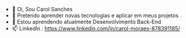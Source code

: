 - 👋 Oi, Sou Carol Sanches
- 👀 Pretendo aprender novas tecnologias e aplicar em meus projetos
- 🌱 Estou aprendendo atualmente Desenvolvimento Back-End
- 📫 Linkedln : https://www.linkedin.com/in/carol-moraes-878391185/

<!---
CarolinaSanches24/CarolinaSanches24 is a ✨ special ✨ repository because its `README.md` (this file) appears on your GitHub profile.
You can click the Preview link to take a look at your changes.
--->
